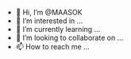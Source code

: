 - 👋 Hi, I’m @MAASOK
- 👀 I’m interested in ...
- 🌱 I’m currently learning ...
- 💞️ I’m looking to collaborate on ...
- 📫 How to reach me ...

<!---
MAASOK/MAASOK is a ✨ special ✨ repository because its `README.md` (this file) appears on your GitHub profile.
You can click the Preview link to take a look at your changes.
--->
